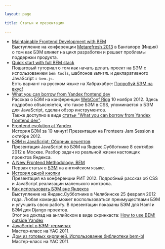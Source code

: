 ```yaml
---

layout: page

title: Статьи и презентации

---
```


 * [Maintainable Frontend Development with
BEM](http://hasgeek.tv/metarefresh/2013/496-maintainable-frontend-development-with-bem)<br/>
Выступление на конференции [Metarefresh 2013](http://metarefresh.in/2013/) в
Бангалоре (Индия) о том как БЭМ влияет на цикл разработки и решает проблемы
поддержки продукта.
 * [Quick start with full BEM
stack](http://bem.info/articles/start-with-project-stub/)<br/>
Пошаговый туториал о том как начать делать проект на БЭМ с использованием `bem
tools`, шаблонов `BEMHTML` и декларативного JavaScript `i-bem.js`.<br/>
Есть вариант на русском языке на Хабрахабре: [Попробуй БЭМ на 
вкус!](http://habrahabr.ru/post/162385/)
 * [What you can borrow from Yandex frontend
dev](https://vimeo.com/53219242)<br/>
Рассказ о БЭМ на конференции [WebConf Riga](http://webconf.lv/) 10 ноября 2012.
Здесь подробно объясняется, что такое БЭМ в CSS, упоминается о БЭМ для
JavaScript, сделан обзор инструментов.<br/>
Также доступно в виде [статьи "What you can borrow from Yandex frontend
dev"](http://bem.info/articles/yandex-frontend-dev/).
 * [Frontend evolution at Yandex](https://vimeo.com/51897014)<br/>
История БЭМ за 10 минут! Презентация на Fronteers Jam Session в октябре 2012.
 * [БЭМ и JavaScript: Сборник
рецептов](http://events.yandex-team.ru/events/yasubbotnik/msk-sep-2012/talks/324/)<br/>
Презентация JavaScript по БЭМ на Яндекс.Субботнике 8 сентября 2012 в Москве.
Разбор задач из реальной жизни настоящих проектов Яндекса.
 * [A New Frontend Methodology:
BEM](http://coding.smashingmagazine.com/2012/04/16/a-new-front-end-methodology-bem/)<br/>
Первая статья о [БЭМ](http://bem.info) на английском языке.
 * [История одной кнопки](https://vimeo.com/40928087)<br/>
Презентация на конференции РИТ 2012. Подробный рассказ об CSS и JavaScript
реализации маленького контрола.
 * [Как использовать БЭМ вне Яндекса](https://vimeo.com/37533949)<br/>
Выступление на Яндекс.Субботнике в Челябинске 25 февраля 2012 года. Любая
команда может воспользоваться преимуществами БЭМ и улучшить свою работу. В
презентации показаны БЭМ для Haml и БЭМ для Django проектов.<br/>
Этот же доклад на английском в виде скринкаста: [How to use BEM! outside
Yandex](https://vimeo.com/38346573)
 * [JavaScript в
БЭМ-терминах](http://clubs.ya.ru/bem/replies.xml?item_no=1154)<br/>
Мастер-класс на YAC 2011.
 * [Дом из готовых кирпичей. Использование библиотеки
bem-bl](http://clubs.ya.ru/bem/replies.xml?item_no=1152)<br/>
Мастер-класс на YAC 2011.
